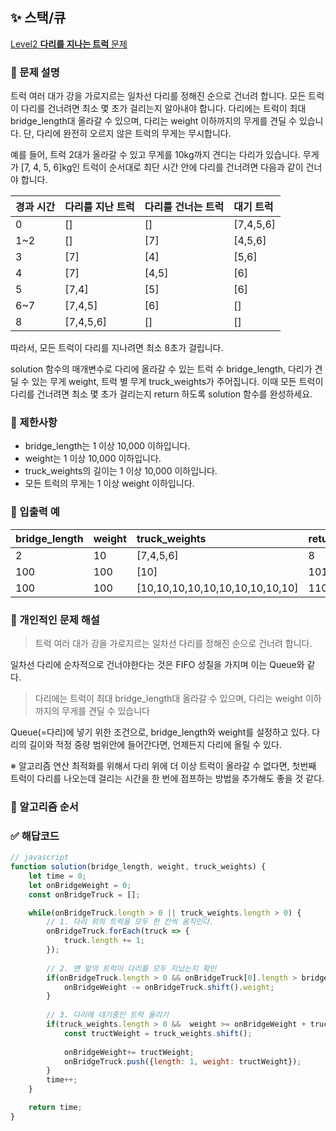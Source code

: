 ## ✨ 스택/큐
[Level2 **다리를 지나는 트럭** 문제](https://school.programmers.co.kr/learn/courses/30/lessons/42583) 

### 📘 문제 설명
트럭 여러 대가 강을 가로지르는 일차선 다리를 정해진 순으로 건너려 합니다. 모든 트럭이 다리를 건너려면 최소 몇 초가 걸리는지 알아내야 합니다. 다리에는 트럭이 최대 bridge_length대 올라갈 수 있으며, 다리는 weight 이하까지의 무게를 견딜 수 있습니다. 단, 다리에 완전히 오르지 않은 트럭의 무게는 무시합니다.

예를 들어, 트럭 2대가 올라갈 수 있고 무게를 10kg까지 견디는 다리가 있습니다. 무게가 [7, 4, 5, 6]kg인 트럭이 순서대로 최단 시간 안에 다리를 건너려면 다음과 같이 건너야 합니다.

|경과 시간|다리를 지난 트럭|다리를 건너는 트럭|대기 트럭|
|:---|:---|:----|:---|
|0|[]|[]|[7,4,5,6]|
|1~2|[]|[7]|[4,5,6]|
|3|[7]|[4]|[5,6]|
|4|[7]|[4,5]|[6]|
|5|[7,4]|[5]|[6]|
|6~7|[7,4,5]|[6]|[]|
|8|[7,4,5,6]|[]|[]|

따라서, 모든 트럭이 다리를 지나려면 최소 8초가 걸립니다.

solution 함수의 매개변수로 다리에 올라갈 수 있는 트럭 수 bridge_length, 다리가 견딜 수 있는 무게 weight, 트럭 별 무게 truck_weights가 주어집니다. 이때 모든 트럭이 다리를 건너려면 최소 몇 초가 걸리는지 return 하도록 solution 함수를 완성하세요.

### 📕 제한사항
- bridge_length는 1 이상 10,000 이하입니다.
- weight는 1 이상 10,000 이하입니다.
- truck_weights의 길이는 1 이상 10,000 이하입니다.
- 모든 트럭의 무게는 1 이상 weight 이하입니다.

### 📙 입출력 예
|bridge_length|	weight|	truck_weights|	return|
|:---|:---|:---|:---|
|2|10|[7,4,5,6]|8|
|100|100|[10]|101|
|100|100|[10,10,10,10,10,10,10,10,10,10]|110|

### 📗 개인적인 문제 해설
> 트럭 여러 대가 강을 가로지르는 일차선 다리를 정해진 순으로 건너려 합니다. 

일차선 다리에 순차적으로 건너야한다는 것은 FIFO 성질을 가지며 이는 Queue와 같다.

>  다리에는 트럭이 최대 bridge_length대 올라갈 수 있으며, 다리는 weight 이하까지의 무게를 견딜 수 있습니다

Queue(=다리)에 넣기 위한 조건으로, bridge_length와 weight를 설정하고 있다. 다리의 길이와 적정 중량 범위안에 들어간다면, 언제든지 다리에 올릴 수 있다.

※ 알고리즘 연산 최적화를 위해서 다리 위에 더 이상 트럭이 올라갈 수 없다면, 첫번째 트럭이 다리를 나오는데 걸리는 시간을 한 번에 점프하는 방법을 추가해도 좋을 것 같다.

### 📔 알고리즘 순서


### ✅ 해답코드
```javascript
// javascript
function solution(bridge_length, weight, truck_weights) {
    let time = 0;
    let onBridgeWeight = 0;
    const onBridgeTruck = [];

    while(onBridgeTruck.length > 0 || truck_weights.length > 0) {  
        // 1. 다리 위의 트럭을 모두 한 칸씩 움직인다.
        onBridgeTruck.forEach(truck => {
            truck.length += 1;
        });
        
        // 2. 맨 앞의 트럭이 다리를 모두 지났는지 확인
        if(onBridgeTruck.length > 0 && onBridgeTruck[0].length > bridge_length) {
            onBridgeWeight -= onBridgeTruck.shift().weight;
        }
        
        // 3. 다리에 대기중인 트럭 올리기
        if(truck_weights.length > 0 &&  weight >= onBridgeWeight + truck_weights[0]) {
            const tructWeight = truck_weights.shift();
            
            onBridgeWeight+= tructWeight;
            onBridgeTruck.push({length: 1, weight: tructWeight});
        }
        time++;
    }

    return time;
}
```
